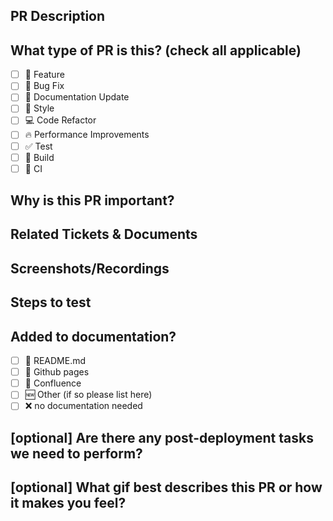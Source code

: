 ## PR Description

<!-- 
Please give a description on this PR
-->

## What type of PR is this? (check all applicable)

- [ ] 🔧 Feature
- [ ] 🐛 Bug Fix
- [ ] 📝 Documentation Update
- [ ] 🎨 Style
- [ ] 💻 Code Refactor
- [ ] 🔥 Performance Improvements
- [ ] ✅ Test
- [ ] 🔨 Build
- [ ] 🔁 CI

## Why is this PR important?
<!-- Useful to see why this PR should be implemented -->

## Related Tickets & Documents
<!-- 
Please use this format link issue numbers: Fixes #123
https://docs.github.com/en/free-pro-team@latest/github/managing-your-work-on-github/linking-a-pull-request-to-an-issue#linking-a-pull-request-to-an-issue-using-a-keyword 
-->

## Screenshots/Recordings

<!-- Visual changes require screenshots -->


## Steps to test
<!-- 
Please provide some steps for the reviewer to test your change. If you have wrote tests, you can mention that here instead.

1. Click a link
2. Do this thing
3. Validate you see the thing working
-->


## Added to documentation?

- [ ] 📜 README.md
- [ ] 📓 Github pages
- [ ] 📕 Confluence
- [ ] 🆕 Other (if so please list here)
- [ ] ❌ no documentation needed

## [optional] Are there any post-deployment tasks we need to perform?



## [optional] What gif best describes this PR or how it makes you feel?
<!-- Optional, but recommended :) -->
